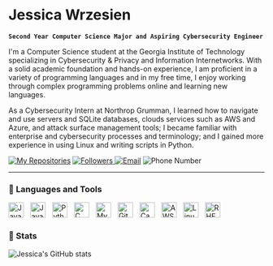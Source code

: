 # Jessica Wrzesien

**`Second Year Computer Science Major and Aspiring Cybersecurity Engineer`**

I'm a Computer Science student at the Georgia Institute of Technology specializing in Cybersecurity & Privacy and Information Internetworks. With a solid academic foundation and hands-on experience, I am proficient in a variety of programming languages and in my free time, I enjoy working through complex programming problems online and learning new languages.

As a Cybersecurity Intern at Northrop Grumman, I learned how to navigate and use servers and SQLite databases, clouds services such as AWS and Azure, and attack surface management tools; I became familiar with enterprise and cybersecurity processes and terminology; and I gained more experience in using Linux and writing scripts in Python. 

<p align="left">
    <a href="https://github.com/wrzesienjessica?tab=repositories">
        <img alt="My Repositories" src="https://custom-icon-badges.demolab.com/badge/-My%20Repos-9EE588?style=for-the-badge&logoColor=black&logo=repo"/></a>
    <a href="https://github.com/wrzesienjessica?tab=followers">
        <img alt="Followers" src="https://custom-icon-badges.demolab.com/github/followers/wrzesienjessica?color=9EE588&labelColor=9EE588&style=for-the-badge&logo=person-add&label=Follow&logoColor=black"/>
    <a href="mailto: jessica.wrzesien@gmail.com">
        <img alt="Email" src="https://custom-icon-badges.demolab.com/badge/-jessica.wrzesien@gmail.com-9EE588?style=for-the-badge&logo=mention&logoColor=black"/></a>
    <a>
        <img alt="Phone Number" src="https://custom-icon-badges.demolab.com/badge/-770--235--3146-9EE588?style=for-the-badge&logo=phone&logoColor=black"/></a>
</p>

---

### 📗 Languages and Tools

<img align="left" alt="Java" width="30px" style="padding-right:10px;" src="https://cdn.jsdelivr.net/gh/devicons/devicon/icons/java/java-original.svg"/>
<img align="left" alt="JavaScript" width="30px" style="padding-right:10px;" src="https://cdn.jsdelivr.net/gh/devicons/devicon/icons/javascript/javascript-plain.svg" />
<img align="left" alt="Python" width="30px" style="padding-right:10px;" src="https://cdn.jsdelivr.net/gh/devicons/devicon/icons/python/python-plain.svg" />
<img align="left" alt="C" width="30px" style="padding-right:10px;" src="https://cdn.jsdelivr.net/gh/devicons/devicon@latest/icons/c/c-original.svg" />
<img align="left" alt="MySQL" width="30px" style="padding-right:10px;" src="https://cdn.jsdelivr.net/gh/devicons/devicon@latest/icons/mysql/mysql-original.svg" />
<img align="left" alt="GitHub" width="30px" style="padding-right:10px;" src="https://cdn.jsdelivr.net/gh/devicons/devicon/icons/github/github-original.svg" />
<img align="left" alt="Canva" width="30px" style="padding-right:10px;" src="https://cdn.jsdelivr.net/gh/devicons/devicon@latest/icons/canva/canva-original.svg" />
<img align="left" alt="AWS" width="30px" style="padding-right:10px;" src="https://cdn.jsdelivr.net/gh/devicons/devicon@latest/icons/amazonwebservices/amazonwebservices-original-wordmark.svg" />
<img align="left" alt="Linux" width="30px" style="padding-right:10px;" src="https://cdn.jsdelivr.net/gh/devicons/devicon@latest/icons/linux/linux-original.svg" />
<img align="left" alt="RHEL" width="30px" style="padding-right:10px;" src="https://cdn.jsdelivr.net/gh/devicons/devicon@latest/icons/redhat/redhat-original.svg" />
<br />

#

### 📜 Stats

![Jessica's GitHub stats](https://github-readme-stats.vercel.app/api?username=wrzesienjessica&show_icons=true&theme=shadow_green)

[linkedin]: https://www.linkedin.com/in/jessica-wrzesien/
